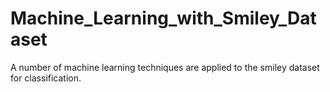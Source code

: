 # Machine_Learning_with_Smiley_Dataset
A number of machine learning techniques are applied to the smiley dataset for classification.
